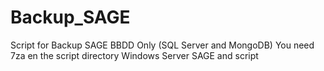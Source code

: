# Backup_SAGE
Script for Backup SAGE BBDD Only (SQL Server and MongoDB)
You need 7za en the script directory
Windows Server SAGE and script
